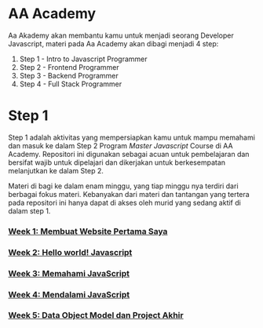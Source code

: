 # AA Academy

Aa Akademy akan membantu kamu untuk menjadi seorang Developer Javascript, materi pada Aa Academy akan dibagi menjadi 4 step:
1. Step 1 - Intro to Javascript Programmer
2. Step 2 - Frontend Programmer
3. Step 3 - Backend Programmer
4. Step 4 - Full Stack Programmer

# Step 1

Step 1 adalah aktivitas yang mempersiapkan kamu untuk mampu memahami dan masuk ke dalam Step 2 Program *Master Javascript* Course di AA Academy. Repositori ini digunakan sebagai acuan untuk pembelajaran dan bersifat wajib untuk dipelajari dan dikerjakan untuk berkesempatan melanjutkan ke dalam Step 2.

Materi di bagi ke dalam enam minggu, yang tiap minggu nya terdiri dari berbagai fokus materi. Kebanyakan dari materi dan tantangan yang tertera pada repositori ini hanya dapat di akses oleh murid yang sedang aktif di dalam step 1.

### [Week 1: Membuat Website Pertama Saya](./README-WEEK-1.md)
### [Week 2: Hello world! Javascript](./README-WEEK-2.md)
### [Week 3: Memahami JavaScript](./README-WEEK-3.md)
### [Week 4: Mendalami JavaScript](./README-WEEK-4.md)
### [Week 5: Data Object Model dan Project Akhir](./README-WEEK-5.md)
